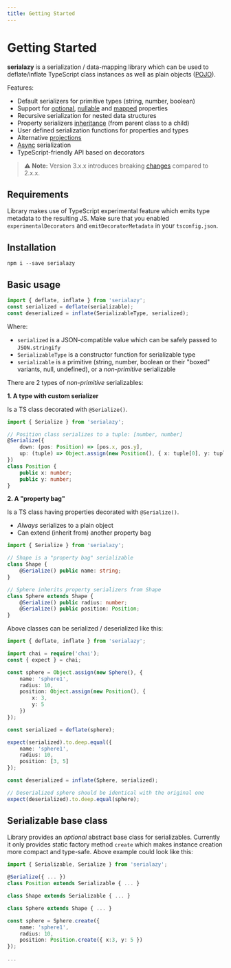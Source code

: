 ```yaml
---
title: Getting Started
---
```


# Getting Started

**serialazy** is a serialization / data-mapping library
which can be used to deflate/inflate TypeScript class instances as well as plain objects ([POJO](/pojo)).

Features:
- Default serializers for primitive types (string, number, boolean)
- Support for [optional](/options#optional), [nullable](/options#nullable) and [mapped](/options#name) properties
- Recursive serialization for nested data structures
- Property serializers [inheritance](/inheritance) (from parent class to a child)
- User defined serialization functions for properties and types
- Alternative [projections](/projections)
- [Async](/async) serialization
- TypeScript-friendly API based on decorators

> **⚠ Note:** Version 3.x.x introduces breaking [changes](/changelog#v300) compared to 2.x.x.

## Requirements

Library makes use of TypeScript experimental feature which emits type metadata to the resulting JS.
Make sure that you enabled `experimentalDecorators` and `emitDecoratorMetadata` in your `tsconfig.json`.

## Installation

```shell
npm i --save serialazy
```

## Basic usage

```ts
import { deflate, inflate } from 'serialazy';
const serialized = deflate(serializable);
const deserialized = inflate(SerializableType, serialized);
```

Where:
- `serialized` is a JSON-compatible value which can be safely passed to `JSON.stringify`
- `SerializableType` is a constructor function for serializable type
- `serializable` is a primitive (string, number, boolean or their "boxed" variants, null, undefined), or a _non-primitive_ serializable

There are 2 types of _non-primitive_ serializables:

__1. A type with custom serializer__

Is a TS class decorated with `@Serialize()`.

```ts
import { Serialize } from 'serialazy';

// Position class serializes to a tuple: [number, number]
@Serialize({
    down: (pos: Position) => [pos.x, pos.y],
    up: (tuple) => Object.assign(new Position(), { x: tuple[0], y: tuple[1] })
})
class Position {
    public x: number;
    public y: number;
}
```

__2. A "property bag"__

Is a TS class having properties decorated with `@Serialize()`.

- _Always_ serializes to a plain object
- Can extend (inherit from) another property bag

```ts
import { Serialize } from 'serialazy';

// Shape is a "property bag" serializable
class Shape {
    @Serialize() public name: string;
}

// Sphere inherits property serializers from Shape
class Sphere extends Shape {
    @Serialize() public radius: number;
    @Serialize() public position: Position;
}
```

Above classes can be serialized / deserialized like this:

```ts
import { deflate, inflate } from 'serialazy';

import chai = require('chai');
const { expect } = chai;

const sphere = Object.assign(new Sphere(), {
    name: 'sphere1',
    radius: 10,
    position: Object.assign(new Position(), {
        x: 3,
        y: 5
    })
});

const serialized = deflate(sphere);

expect(serialized).to.deep.equal({
    name: 'sphere1',
    radius: 10,
    position: [3, 5]
});

const deserialized = inflate(Sphere, serialized);

// Deserialized sphere should be identical with the original one
expect(deserialized).to.deep.equal(sphere);
```

## Serializable base class

Library provides an _optional_ abstract base class for serializables.
Currently it only provides static factory method `create` which makes instance creation more compact
and type-safe. Above example could look like this:

```ts
import { Serializable, Serialize } from 'serialazy';

@Serialize({ ... })
class Position extends Serializable { ... }

class Shape extends Serializable { ... }

class Sphere extends Shape { ... }

const sphere = Sphere.create({
    name: 'sphere1',
    radius: 10,
    position: Position.create({ x:3, y: 5 })
});

...
```
